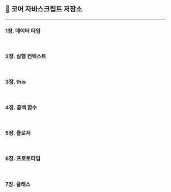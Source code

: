 ## 🐯 코어 자바스크립트 저장소

---

### 1장. 데이터 타입

<br/>

### 2장. 실행 컨텍스트

<br/>


### 3장. this

<br/>

### 4장. 콜백 함수

<br/>


### 5장. 클로저

<br/>

### 6장. 프로토타입

<br/>


### 7장. 클래스

<br/>